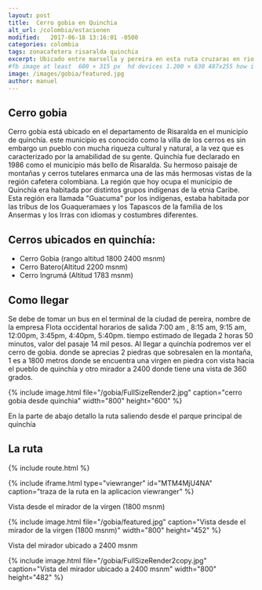 ```yaml
---
layout: post
title:  Cerro gobia en Quinchia
alt_url: /colombia/estacionen
modified:   2017-06-18 13:16:01 -0500
categories: colombia 
tags: zonacafetera risaralda quinchia
excerpt: Ubicado entre marsella y pereira en esta ruta cruzaras en rio cauca en "garrucha" y recorreras unas antiguas vias de tren montando una "marranita", ademas podras descubrir una linda cascada despues de una caminata corta
#fb image at least  600 × 315 px  hd devices 1.200 × 630 487x255 how i see it
image: /images/gobia/featured.jpg
author: manuel
---
```


## Cerro gobia

Cerro gobia está ubicado en  el departamento de Risaralda en el municipio de quinchía. este municipio es  conocido como la villa de los cerros  es sin embargo un pueblo con mucha riqueza cultural y natural, a la vez que es caracterizado por la amabilidad de su gente.
Quinchía fue declarado en 1986 como el  municipio más bello de Risaralda. Su hermoso paisaje de montañas y cerros tutelares enmarca una de las más hermosas vistas de la región cafetera colombiana. 
La región que hoy ocupa el municipio de Quinchía era habitada por distintos grupos indígenas de la etnia Caribe. Esta región era llamada "Guacuma" por los indígenas, estaba habitada por las tribus de los Guaqueramaes y los Tapascos de la familia de los Ansermas y los Irras con idiomas y costumbres diferentes.

## Cerros ubicados en quinchía:
- Cerro Gobia (rango altitud  1800  2400 msnm)
- Cerro Batero(Altitud 2200 msnm)
- Cerro Ingrumá (Altitud 1783 msnm)

## Como llegar

Se debe de tomar un bus en el terminal de la ciudad de pereira, nombre de la empresa Flota occidental horarios de salida 7:00 am , 8:15 am, 9:15 am, 12:00pm, 3:45pm,  4:40pm, 5:40pm. tiempo estimado de llegada 2 horas 50 minutos,  valor del pasaje 14 mil pesos. 
Al llegar a quinchía podremos ver el cerro de gobia.
donde se aprecias 2 piedras que sobresalen en la montaña, 1 es a 1800 metros donde se encuentra una virgen en piedra con vista hacia el pueblo de quinchía  y otro mirador a 2400 donde tiene una vista de 360 grados.

{% include image.html 
   file="/gobia/FullSizeRender2.jpg" 
   caption="cerro gobia desde quinchia"
   width="800"
   height="600"
%} 

En la parte de abajo detallo la ruta saliendo desde el parque principal de quinchía 

## La ruta

{% include route.html %} 


{% include iframe.html
    type="viewranger"
    id="MTM4MjU4NA"
    caption="traza de la ruta en la aplicacion viewranger"
%}

Vista desde el mirador de la virgen (1800 msnm)

{% include image.html 
   file="/gobia/featured.jpg" 
   caption="Vista desde el mirador de la virgen (1800 msnm)"
   width="800"
   height="452"
%} 

Vista del mirador ubicado a 2400 msnm

{% include image.html 
   file="/gobia/FullSizeRender2copy.jpg" 
   caption="Vista del mirador ubicado a 2400 msnm"
   width="800"
   height="482"
%} 


